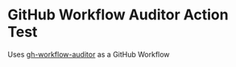# GitHub Workflow Auditor Action Test

Uses [gh-workflow-auditor](https://github.com/TinderSec/gh-workflow-auditor) as a GitHub Workflow
